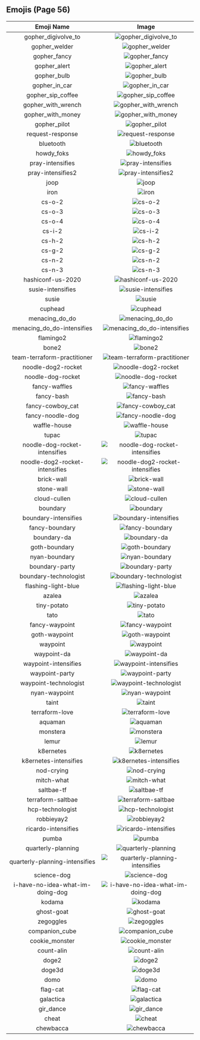 
  ## Emojis (Page 56)
  |Emoji Name|Image|
  | :-: | :-: |
  |gopher_digivolve_to| ![gopher_digivolve_to](/output/gopher_digivolve_to.png)|
  |gopher_welder| ![gopher_welder](/output/gopher_welder.png)|
  |gopher_fancy| ![gopher_fancy](/output/gopher_fancy.png)|
  |gopher_alert| ![gopher_alert](/output/gopher_alert.png)|
  |gopher_bulb| ![gopher_bulb](/output/gopher_bulb.png)|
  |gopher_in_car| ![gopher_in_car](/output/gopher_in_car.png)|
  |gopher_sip_coffee| ![gopher_sip_coffee](/output/gopher_sip_coffee.png)|
  |gopher_with_wrench| ![gopher_with_wrench](/output/gopher_with_wrench.png)|
  |gopher_with_money| ![gopher_with_money](/output/gopher_with_money.png)|
  |gopher_pilot| ![gopher_pilot](/output/gopher_pilot.png)|
  |request-response| ![request-response](/output/request-response.gif)|
  |bluetooth| ![bluetooth](/output/bluetooth.png)|
  |howdy_foks| ![howdy_foks](/output/howdy_foks.jpg)|
  |pray-intensifies| ![pray-intensifies](/output/pray-intensifies.gif)|
  |pray-intensifies2| ![pray-intensifies2](/output/pray-intensifies2.gif)|
  |joop| ![joop](/output/joop.jpg)|
  |iron| ![iron](/output/iron.png)|
  |cs-o-2| ![cs-o-2](/output/cs-o-2.png)|
  |cs-o-3| ![cs-o-3](/output/cs-o-3.png)|
  |cs-o-4| ![cs-o-4](/output/cs-o-4.png)|
  |cs-i-2| ![cs-i-2](/output/cs-i-2.png)|
  |cs-h-2| ![cs-h-2](/output/cs-h-2.png)|
  |cs-g-2| ![cs-g-2](/output/cs-g-2.png)|
  |cs-n-2| ![cs-n-2](/output/cs-n-2.png)|
  |cs-n-3| ![cs-n-3](/output/cs-n-3.png)|
  |hashiconf-us-2020| ![hashiconf-us-2020](/output/hashiconf-us-2020.jpg)|
  |susie-intensifies| ![susie-intensifies](/output/susie-intensifies.gif)|
  |susie| ![susie](/output/susie.png)|
  |cuphead| ![cuphead](/output/cuphead.gif)|
  |menacing_do_do| ![menacing_do_do](/output/menacing_do_do.png)|
  |menacing_do_do-intensifies| ![menacing_do_do-intensifies](/output/menacing_do_do-intensifies.gif)|
  |flamingo2| ![flamingo2](/output/flamingo2.png)|
  |bone2| ![bone2](/output/bone2.png)|
  |team-terraform-practitioner| ![team-terraform-practitioner](/output/team-terraform-practitioner.gif)|
  |noodle-dog2-rocket| ![noodle-dog2-rocket](/output/noodle-dog2-rocket.png)|
  |noodle-dog-rocket| ![noodle-dog-rocket](/output/noodle-dog-rocket.png)|
  |fancy-waffles| ![fancy-waffles](/output/fancy-waffles.png)|
  |fancy-bash| ![fancy-bash](/output/fancy-bash.png)|
  |fancy-cowboy_cat| ![fancy-cowboy_cat](/output/fancy-cowboy_cat.png)|
  |fancy-noodle-dog| ![fancy-noodle-dog](/output/fancy-noodle-dog.png)|
  |waffle-house| ![waffle-house](/output/waffle-house.gif)|
  |tupac| ![tupac](/output/tupac.jpg)|
  |noodle-dog-rocket-intensifies| ![noodle-dog-rocket-intensifies](/output/noodle-dog-rocket-intensifies.gif)|
  |noodle-dog2-rocket-intensifies| ![noodle-dog2-rocket-intensifies](/output/noodle-dog2-rocket-intensifies.gif)|
  |brick-wall| ![brick-wall](/output/brick-wall.png)|
  |stone-wall| ![stone-wall](/output/stone-wall.png)|
  |cloud-cullen| ![cloud-cullen](/output/cloud-cullen.png)|
  |boundary| ![boundary](/output/boundary.png)|
  |boundary-intensifies| ![boundary-intensifies](/output/boundary-intensifies.gif)|
  |fancy-boundary| ![fancy-boundary](/output/fancy-boundary.png)|
  |boundary-da| ![boundary-da](/output/boundary-da.png)|
  |goth-boundary| ![goth-boundary](/output/goth-boundary.png)|
  |nyan-boundary| ![nyan-boundary](/output/nyan-boundary.gif)|
  |boundary-party| ![boundary-party](/output/boundary-party.gif)|
  |boundary-technologist| ![boundary-technologist](/output/boundary-technologist.png)|
  |flashing-light-blue| ![flashing-light-blue](/output/flashing-light-blue.gif)|
  |azalea| ![azalea](/output/azalea.png)|
  |tiny-potato| ![tiny-potato](/output/tiny-potato.jpg)|
  |tato| ![tato](/output/tato)|
  |fancy-waypoint| ![fancy-waypoint](/output/fancy-waypoint.png)|
  |goth-waypoint| ![goth-waypoint](/output/goth-waypoint.png)|
  |waypoint| ![waypoint](/output/waypoint.png)|
  |waypoint-da| ![waypoint-da](/output/waypoint-da.png)|
  |waypoint-intensifies| ![waypoint-intensifies](/output/waypoint-intensifies.gif)|
  |waypoint-party| ![waypoint-party](/output/waypoint-party.gif)|
  |waypoint-technologist| ![waypoint-technologist](/output/waypoint-technologist.png)|
  |nyan-waypoint| ![nyan-waypoint](/output/nyan-waypoint.gif)|
  |taint| ![taint](/output/taint.png)|
  |terraform-love| ![terraform-love](/output/terraform-love.png)|
  |aquaman| ![aquaman](/output/aquaman.png)|
  |monstera| ![monstera](/output/monstera.png)|
  |lemur| ![lemur](/output/lemur.png)|
  |k8ernetes| ![k8ernetes](/output/k8ernetes.png)|
  |k8ernetes-intensifies| ![k8ernetes-intensifies](/output/k8ernetes-intensifies.gif)|
  |nod-crying| ![nod-crying](/output/nod-crying.gif)|
  |mitch-what| ![mitch-what](/output/mitch-what.png)|
  |saltbae-tf| ![saltbae-tf](/output/saltbae-tf.gif)|
  |terraform-saltbae| ![terraform-saltbae](/output/terraform-saltbae)|
  |hcp-technologist| ![hcp-technologist](/output/hcp-technologist.png)|
  |robbieyay2| ![robbieyay2](/output/robbieyay2.gif)|
  |ricardo-intensifies| ![ricardo-intensifies](/output/ricardo-intensifies.gif)|
  |pumba| ![pumba](/output/pumba.png)|
  |quarterly-planning| ![quarterly-planning](/output/quarterly-planning.jpg)|
  |quarterly-planning-intensifies| ![quarterly-planning-intensifies](/output/quarterly-planning-intensifies.gif)|
  |science-dog| ![science-dog](/output/science-dog)|
  |i-have-no-idea-what-im-doing-dog| ![i-have-no-idea-what-im-doing-dog](/output/i-have-no-idea-what-im-doing-dog)|
  |kodama| ![kodama](/output/kodama.gif)|
  |ghost-goat| ![ghost-goat](/output/ghost-goat.png)|
  |zegoggles| ![zegoggles](/output/zegoggles.png)|
  |companion_cube| ![companion_cube](/output/companion_cube.png)|
  |cookie_monster| ![cookie_monster](/output/cookie_monster.png)|
  |count-alin| ![count-alin](/output/count-alin.png)|
  |doge2| ![doge2](/output/doge2.png)|
  |doge3d| ![doge3d](/output/doge3d.gif)|
  |domo| ![domo](/output/domo.png)|
  |flag-cat| ![flag-cat](/output/flag-cat.png)|
  |galactica| ![galactica](/output/galactica.png)|
  |gir_dance| ![gir_dance](/output/gir_dance.gif)|
  |cheat| ![cheat](/output/cheat.png)|
  |chewbacca| ![chewbacca](/output/chewbacca.png)|
  